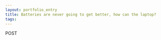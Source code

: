 ```yaml
---
layout: portfolio_entry
title: Batteries are never going to get better, how can the laptop?
tags:
---
```

POST
